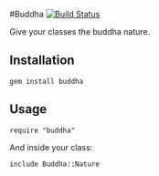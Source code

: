 #Buddha
[![Build
Status](https://secure.travis-ci.org/rickenharp/buddha.png)](http://travis-ci.org/rickenharp/buddha)

Give your classes the buddha nature.

## Installation

    gem install buddha

## Usage

    require "buddha"

And inside your class:

    include Buddha::Nature

